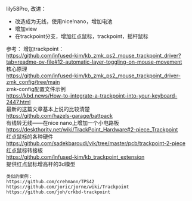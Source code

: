 lily58Pro, 改进：  
* 改造成为无线，使用nice!nano，增加电池  
* 增加view  
* 在trackpoint分支，增加红点鼠标，trackpoint，摇杆鼠标  

参考： 
增加trackpoint：   
    https://github.com/infused-kim/kb_zmk_ps2_mouse_trackpoint_driver?tab=readme-ov-file#12-automatic-layer-toggling-on-mouse-movement  
    核心原理  
    https://github.com/infused-kim/kb_zmk_ps2_mouse_trackpoint_driver-zmk_config/tree/main  
    zmk-config配置文件示例  
    https://kbd.news/How-to-integrate-a-trackpoint-into-your-keyboard-2447.html  
    最新的这篇文章基本上说的比较清楚  
    https://github.com/hazels-garage/battpack  
    有线转无线——在nice nano上增加一个小电路板  
    https://deskthority.net/wiki/TrackPoint_Hardware#2-piece_Trackpoint  
    红点鼠标的各种硬件  
    https://github.com/sadekbaroudi/vik/tree/master/pcb/trackpoint-2-piece  
    红点鼠标转接板  
    https://github.com/infused-kim/kb_trackpoint_extension  
    提供红点鼠标增高杆的3d模型  

    类似的案例：  
    https://github.com/crehmann/TPS42  
    https://github.com/joric/jorne/wiki/Trackpoint  
    https://github.com/joh/crkbd-trackpoint  


